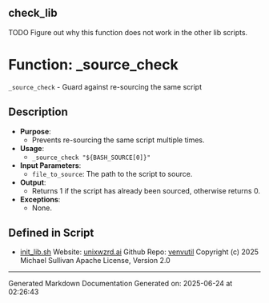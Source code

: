 ## check_lib
TODO Figure out why this function does not work in the other lib scripts.
# Function: _source_check
`_source_check` - Guard against re-sourcing the same script
## Description
- **Purpose**: 
  - Prevents re-sourcing the same script multiple times.
- **Usage**: 
  - `_source_check "${BASH_SOURCE[0]}"`
- **Input Parameters**: 
  - `file_to_source`: The path to the script to source.
- **Output**: 
  - Returns 1 if the script has already been sourced, otherwise returns 0.
- **Exceptions**: 
  - None.

## Defined in Script

* [init_lib.sh](../init_lib_sh.md)
Website: [unixwzrd.ai](https://unixwzrd.ai)
Github Repo: [venvutil](https://github.com/unixwzrd/venvutil)
Copyright (c) 2025 Michael Sullivan
Apache License, Version 2.0

---

Generated Markdown Documentation
Generated on: 2025-06-24 at 02:26:43
